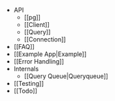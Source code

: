 * API
    * [[pg]]
    * [[Client]]
    * [[Query]]
    * [[Connection]]
* [[FAQ]]
* [[Example App|Example]]
* [[Error Handling]]
* Internals
  * [[Query Queue|Queryqueue]]
* [[Testing]]
* [[Todo]]